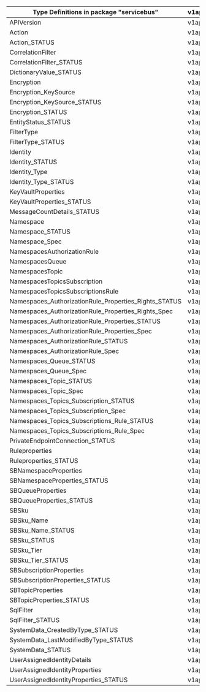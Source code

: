 | Type Definitions in package "servicebus"              | v1api20210101preview | v1beta20210101preview |
|-------------------------------------------------------|----------------------|-----------------------|
| APIVersion                                            | v1api20210101preview | v1beta20210101preview |
| Action                                                | v1api20210101preview | v1beta20210101preview |
| Action_STATUS                                         | v1api20210101preview | v1beta20210101preview |
| CorrelationFilter                                     | v1api20210101preview | v1beta20210101preview |
| CorrelationFilter_STATUS                              | v1api20210101preview | v1beta20210101preview |
| DictionaryValue_STATUS                                | v1api20210101preview | v1beta20210101preview |
| Encryption                                            | v1api20210101preview | v1beta20210101preview |
| Encryption_KeySource                                  | v1api20210101preview | v1beta20210101preview |
| Encryption_KeySource_STATUS                           | v1api20210101preview | v1beta20210101preview |
| Encryption_STATUS                                     | v1api20210101preview | v1beta20210101preview |
| EntityStatus_STATUS                                   | v1api20210101preview | v1beta20210101preview |
| FilterType                                            | v1api20210101preview | v1beta20210101preview |
| FilterType_STATUS                                     | v1api20210101preview | v1beta20210101preview |
| Identity                                              | v1api20210101preview | v1beta20210101preview |
| Identity_STATUS                                       | v1api20210101preview | v1beta20210101preview |
| Identity_Type                                         | v1api20210101preview | v1beta20210101preview |
| Identity_Type_STATUS                                  | v1api20210101preview | v1beta20210101preview |
| KeyVaultProperties                                    | v1api20210101preview | v1beta20210101preview |
| KeyVaultProperties_STATUS                             | v1api20210101preview | v1beta20210101preview |
| MessageCountDetails_STATUS                            | v1api20210101preview | v1beta20210101preview |
| Namespace                                             | v1api20210101preview | v1beta20210101preview |
| Namespace_STATUS                                      | v1api20210101preview | v1beta20210101preview |
| Namespace_Spec                                        | v1api20210101preview | v1beta20210101preview |
| NamespacesAuthorizationRule                           | v1api20210101preview |                       |
| NamespacesQueue                                       | v1api20210101preview | v1beta20210101preview |
| NamespacesTopic                                       | v1api20210101preview | v1beta20210101preview |
| NamespacesTopicsSubscription                          | v1api20210101preview | v1beta20210101preview |
| NamespacesTopicsSubscriptionsRule                     | v1api20210101preview | v1beta20210101preview |
| Namespaces_AuthorizationRule_Properties_Rights_STATUS | v1api20210101preview |                       |
| Namespaces_AuthorizationRule_Properties_Rights_Spec   | v1api20210101preview |                       |
| Namespaces_AuthorizationRule_Properties_STATUS        | v1api20210101preview |                       |
| Namespaces_AuthorizationRule_Properties_Spec          | v1api20210101preview |                       |
| Namespaces_AuthorizationRule_STATUS                   | v1api20210101preview |                       |
| Namespaces_AuthorizationRule_Spec                     | v1api20210101preview |                       |
| Namespaces_Queue_STATUS                               | v1api20210101preview | v1beta20210101preview |
| Namespaces_Queue_Spec                                 | v1api20210101preview | v1beta20210101preview |
| Namespaces_Topic_STATUS                               | v1api20210101preview | v1beta20210101preview |
| Namespaces_Topic_Spec                                 | v1api20210101preview | v1beta20210101preview |
| Namespaces_Topics_Subscription_STATUS                 | v1api20210101preview | v1beta20210101preview |
| Namespaces_Topics_Subscription_Spec                   | v1api20210101preview | v1beta20210101preview |
| Namespaces_Topics_Subscriptions_Rule_STATUS           | v1api20210101preview | v1beta20210101preview |
| Namespaces_Topics_Subscriptions_Rule_Spec             | v1api20210101preview | v1beta20210101preview |
| PrivateEndpointConnection_STATUS                      | v1api20210101preview | v1beta20210101preview |
| Ruleproperties                                        | v1api20210101preview | v1beta20210101preview |
| Ruleproperties_STATUS                                 | v1api20210101preview | v1beta20210101preview |
| SBNamespaceProperties                                 | v1api20210101preview | v1beta20210101preview |
| SBNamespaceProperties_STATUS                          | v1api20210101preview | v1beta20210101preview |
| SBQueueProperties                                     | v1api20210101preview | v1beta20210101preview |
| SBQueueProperties_STATUS                              | v1api20210101preview | v1beta20210101preview |
| SBSku                                                 | v1api20210101preview | v1beta20210101preview |
| SBSku_Name                                            | v1api20210101preview | v1beta20210101preview |
| SBSku_Name_STATUS                                     | v1api20210101preview | v1beta20210101preview |
| SBSku_STATUS                                          | v1api20210101preview | v1beta20210101preview |
| SBSku_Tier                                            | v1api20210101preview | v1beta20210101preview |
| SBSku_Tier_STATUS                                     | v1api20210101preview | v1beta20210101preview |
| SBSubscriptionProperties                              | v1api20210101preview | v1beta20210101preview |
| SBSubscriptionProperties_STATUS                       | v1api20210101preview | v1beta20210101preview |
| SBTopicProperties                                     | v1api20210101preview | v1beta20210101preview |
| SBTopicProperties_STATUS                              | v1api20210101preview | v1beta20210101preview |
| SqlFilter                                             | v1api20210101preview | v1beta20210101preview |
| SqlFilter_STATUS                                      | v1api20210101preview | v1beta20210101preview |
| SystemData_CreatedByType_STATUS                       | v1api20210101preview | v1beta20210101preview |
| SystemData_LastModifiedByType_STATUS                  | v1api20210101preview | v1beta20210101preview |
| SystemData_STATUS                                     | v1api20210101preview | v1beta20210101preview |
| UserAssignedIdentityDetails                           | v1api20210101preview | v1beta20210101preview |
| UserAssignedIdentityProperties                        | v1api20210101preview | v1beta20210101preview |
| UserAssignedIdentityProperties_STATUS                 | v1api20210101preview | v1beta20210101preview |
